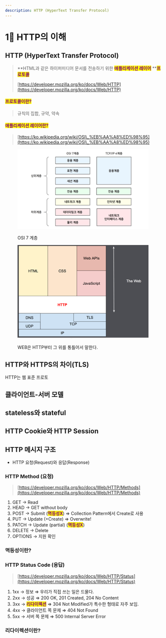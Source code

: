 ```yaml
---
description: HTTP (HyperText Transfer Protocol)
---
```


# 1⃣ HTTP의 이해

## HTTP (HyperText Transfer Protocol)

> **HTML과 같은 하이퍼미디어 문서를 전송하기 위한 **<mark style="color:purple;">**애플리케이션 레이어**</mark>**  **<mark style="color:purple;">**프로토콜**</mark>
>
> [https://developer.mozilla.org/ko/docs/Web/HTTP](https://developer.mozilla.org/ko/docs/Web/HTTP)

#### <mark style="color:purple;">프로토콜이란?</mark>

> 규칙의 집합, 규약, 약속

#### <mark style="color:purple;">**애플리케이션 레이어란?**</mark>

> [https://ko.wikipedia.org/wiki/OSI\_%EB%AA%A8%ED%98%95](https://ko.wikipedia.org/wiki/OSI\_%EB%AA%A8%ED%98%95)

<figure><img src="../.gitbook/assets/image.png" alt=""><figcaption><p>OSI 7 계층</p></figcaption></figure>

<figure><img src="../.gitbook/assets/image (1).png" alt=""><figcaption><p>WEB은 HTTP부터 그 위를 통틀어서 말한다.</p></figcaption></figure>

## HTTP와 HTTPS의 차이(TLS)

HTTP는 웹 표준 프로토

## 클라이언트-서버 모델

## stateless와 stateful

## HTTP Cookie와 HTTP Session



## HTTP 메시지 구조

* HTTP 요청(Request)와 응답(Response)

### HTTP Method (요청)

> [https://developer.mozilla.org/ko/docs/Web/HTTP/Methods](https://developer.mozilla.org/ko/docs/Web/HTTP/Methods)

1. GET → Read
2. HEAD → GET without body
3. POST → Submit (<mark style="color:purple;">**멱등성X**</mark>) ⇒ Collection Pattern에서 Create로 사용
4. PUT → Update (+Create) ⇒ Overwrite!
5. PATCH → Update (partial) (<mark style="color:purple;">**멱등성X**</mark>)
6. DELETE → Delete
7. OPTIONS → 지원 확인

### 멱등성이란?

### HTTP Status Code (응답)

> [https://developer.mozilla.org/ko/docs/Web/HTTP/Status](https://developer.mozilla.org/ko/docs/Web/HTTP/Status)

1. 1xx → 정보 ⇒ 우리가 직접 쓰는 일은 드물다.
2. 2xx → 성공 ⇒ 200 OK, 201 Created, 204 No Content
3. 3xx → <mark style="color:purple;">**리다이렉션**</mark> ⇒ 304 Not Modified가 특수한 형태로 자주 보임.
4. 4xx → 클라이언트 쪽 문제 ⇒ 404 Not Found
5. 5xx → 서버 쪽 문제 ⇒ 500 Internal Server Error

### 리다이렉션이란?

####



